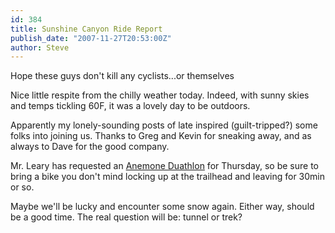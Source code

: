 ```yaml
---
id: 384
title: Sunshine Canyon Ride Report
publish_date: "2007-11-27T20:53:00Z"
author: Steve
---
```

  
Hope these guys don't kill any cyclists...or themselves

Nice little respite from the chilly weather today. Indeed, with sunny skies and temps tickling 60F, it was a lovely day to be outdoors.

Apparently my lonely-sounding posts of late inspired (guilt-tripped?) some folks into joining us. Thanks to Greg and Kevin for sneaking away, and as always to Dave for the good company.

Mr. Leary has requested an [Anemone Duathlon](http://icegulch.com/flag/gallery/Anemone_Jan07) for Thursday, so be sure to bring a bike you don't mind locking up at the trailhead and leaving for 30min or so.

Maybe we'll be lucky and encounter some snow again. Either way, should be a good time. The real question will be: tunnel or trek?
